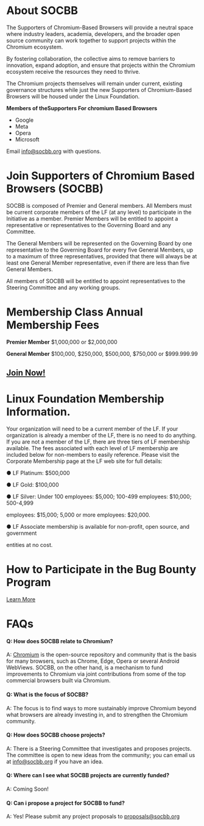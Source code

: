 # About SOCBB

The Supporters of Chromium-Based Browsers will provide a neutral space where industry leaders, academia, developers, and the broader open source community can work together to support projects within the Chromium ecosystem.

By fostering collaboration, the collective aims to remove barriers to innovation, expand adoption, and ensure that projects within the Chromium ecosystem receive the resources they need to thrive.

 

The Chromium projects themselves will remain under current, existing governance structures while just the new Supporters of Chromium-Based Browsers will be housed under the Linux Foundation.

**Members of theSupporters For chromium Based Browsers**



* Google
* Meta
* Opera
* Microsoft

Email [info@socbb.org](mailto:info@socbb.org) with questions.


# Join Supporters of Chromium Based Browsers (SOCBB)

SOCBB is composed of Premier and General members. All Members must be current corporate members of the LF (at any level) to participate in the Initiative as a member. Premier Members will be entitled to appoint a representative or representatives to the Governing Board and any Committee. 

The General Members will be represented on the Governing Board by one representative to the Governing Board for every five General Members, up to a maximum of three representatives, provided that there will always be at least one General Member representative, even if there are less than five General Members. 

All members of SOCBB will be entitled to appoint representatives to the Steering Committee and any working groups.


# Membership Class Annual Membership Fees

**Premier Member** $1,000,000 or $2,000,000

**General Member** $100,000, $250,000, $500,000, $750,000 or $999.999.99

## [Join Now!](https://www.linuxfoundation.org/supporters-of-chromium-based-browsers)


# Linux Foundation Membership Information. 

Your organization will need to be a current member of the LF. If your organization is already a member of the LF, there is no need to do anything. If you are not a member of the LF, there are three tiers of LF membership available. The fees associated with each level of LF membership are included below for non-members to easily reference. Please visit the Corporate Membership page at the LF web site for full details:

● LF Platinum: $500,000

● LF Gold: $100,000

● LF Silver: Under 100 employees: $5,000; 100-499 employees: $10,000; 500-4,999

employees: $15,000; 5,000 or more employees: $20,000.

● LF Associate membership is available for non-profit, open source, and government

entities at no cost.


# How to Participate in the Bug Bounty Program

[Learn More](https://github.com/Supporters-Of-Chromium-Based-Browsers/Bug-Bounty-Program)


# FAQs

#### Q: How does SOCBB relate to Chromium?
A: [Chromium](https://www.chromium.org/Home/) is the open-source repository and community that is the basis for many browsers, such as Chrome, Edge, Opera or several Android WebViews. SOCBB, on the other hand, is a mechanism to fund improvements to Chromium via joint contributions from some of the top commercial browsers built via Chromium.

#### Q: What is the focus of SOCBB? 
A: The focus is to find ways to more sustainably improve Chromium beyond what browsers are already investing in, and to strengthen the Chromium community.

#### Q: How does SOCBB choose projects?
A: There is a Steering Committee that investigates and proposes projects. The committee is open to new ideas from the community; you can email us at [info@socbb.org](info@socbb.org) if you have an idea.

#### Q: Where can I see what SOCBB projects are currently funded?
A: Coming Soon!

#### Q: Can i propose a project for SOCBB to fund?
A: Yes! Please submit any project proposals to [proposals@socbb.org](proposals@socbb.org)

